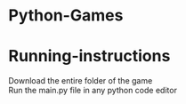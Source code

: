# Python-Games

# Running-instructions
Download the entire folder of the game
<br/>
Run the main.py file in any python code editor
